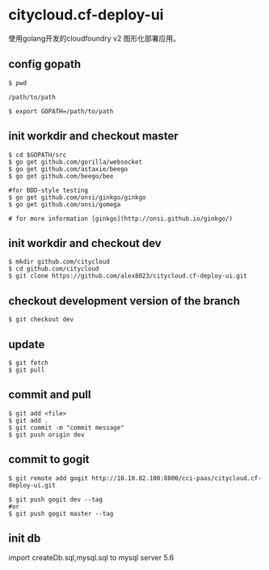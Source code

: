 # citycloud.cf-deploy-ui

使用golang开发的cloudfoundry v2 图形化部署应用。

## config gopath

```
$ pwd

/path/to/path

$ export GOPATH=/path/to/path
```

## init workdir and checkout master

```
$ cd $GOPATH/src
$ go get github.com/gorilla/websocket
$ go get github.com/astaxie/beego
$ go get github.com/beego/bee

#for BDD-style testing
$ go get github.com/onsi/ginkgo/ginkgo
$ go get github.com/onsi/gomega

# for more information [ginkgo](http://onsi.github.io/ginkgo/)
```

## init workdir and checkout dev

```
$ mkdir github.com/citycloud
$ cd github.com/citycloud
$ git clone https://github.com/alex8023/citycloud.cf-deploy-ui.git
```

## checkout development version of the branch

```
$ git checkout dev
```

## update

```
$ git fetch
$ git pull
```



## commit and pull

```
$ git add <file>
$ git add .
$ git commit -m "commit message"
$ git push origin dev
```

## commit to gogit
```
$ git remote add gogit http://10.10.82.100:8800/cci-paas/citycloud.cf-deploy-ui.git

$ git push gogit dev --tag
#or
$ git push gogit master --tag
```

## init db

import createDb.sql,mysql.sql to mysql server 5.6